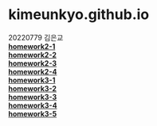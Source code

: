 # kimeunkyo.github.io
20220779 김은교<br>
[**homework2-1**](https://kimeunkyo.github.io/homework2-1.html)
<br>[**homework2-2**](https://kimeunkyo.github.io/homework2-2.html)
<br>[**homework2-3**](https://kimeunkyo.github.io/homework2-3.html)
<br>[**homework2-4**](https://kimeunkyo.github.io/homework2-4.html)
<br>[**homework3-1**](https://kimeunkyo.github.io/homework3-1.html)
<br>[**homework3-2**](https://kimeunkyo.github.io/homework3-2.html)
<br>[**homework3-3**](https://kimeunkyo.github.io/homework3-3.html)
<br>[**homework3-4**](https://kimeunkyo.github.io/homework3-4.html)
<br>[**homework3-5**](https://kimeunkyo.github.io/homework3-5.html)
